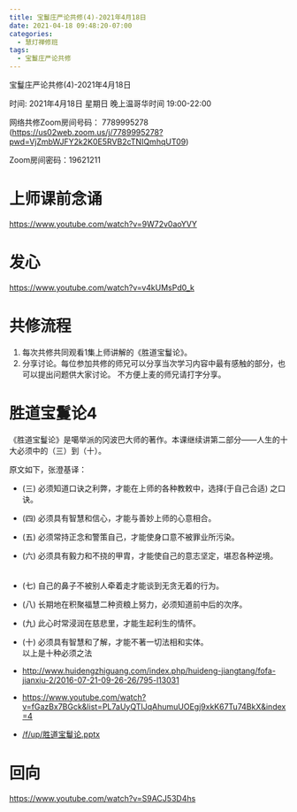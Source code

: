 ```yaml
---
title: 宝鬘庄严论共修(4)-2021年4月18日
date: 2021-04-18 09:48:20-07:00
categories:
  - 慧灯禅修班
tags:
  - 宝鬘庄严论共修
---
```

宝鬘庄严论共修(4)-2021年4月18日 

时间: 2021年4月18日 星期日 晚上温哥华时间 19:00-22:00  

网络共修Zoom房间号码： 7789995278 (<https://us02web.zoom.us/j/7789995278?pwd=VjZmbWJFY2k2K0E5RVB2cTNIQmhqUT09>)

Zoom房间密码：19621211

# 上师课前念诵

<https://www.youtube.com/watch?v=9W72v0aoYVY>

# 发心

<https://www.youtube.com/watch?v=v4kUMsPd0_k>

# 共修流程  

1. 每次共修共同观看1集上师讲解的《胜道宝鬘论》。
2. 分享讨论。每位参加共修的师兄可以分享当次学习内容中最有感触的部分，也可以提出问题供大家讨论。
不方便上麦的师兄请打字分享。

# 胜道宝鬘论4 　

《胜道宝鬘论》是噶举派的冈波巴大师的著作。本课继续讲第二部分——人生的十大必须中的（三）到（十）。

原文如下，张澄基译： 　　 
- (三) 必须知道口诀之利弊，才能在上师的各种教敕中，选择(于自己合适) 之口诀。 　　
- (四) 必须具有智慧和信心，才能与善妙上师的心意相合。 　　
- (五) 必须常持正念和警策自己，才能使身口意不被罪业所污染。 　　
- (六) 必须具有毅力和不挠的甲胄，才能使自己的意志坚定，堪忍各种逆境。 　　
- (七) 自己的鼻子不被别人牵着走才能谈到无贪无着的行为。 　　
- (八) 长期地在积聚福慧二种资粮上努力，必须知道前中后的次序。 　　
- (九) 此心时常浸润在慈悲里，才能生起利生的情怀。 　　
- (十) 必须具有智慧和了解，才能不著一切法相和实体。 　　  
以上是十种必须之法

- <http://www.huidengzhiguang.com/index.php/huideng-jiangtang/fofa-jianxiu-2/2016-07-21-09-26-26/795-l13031>
- <https://www.youtube.com/watch?v=fGazBx7BGck&list=PL7aUyQTIJqAhumuUOEgj9xkK67Tu74BkX&index=4>

- [/f/up/胜道宝鬘论.pptx](/f/up/胜道宝鬘论.pptx)

# 回向 

<https://www.youtube.com/watch?v=S9ACJ53D4hs>